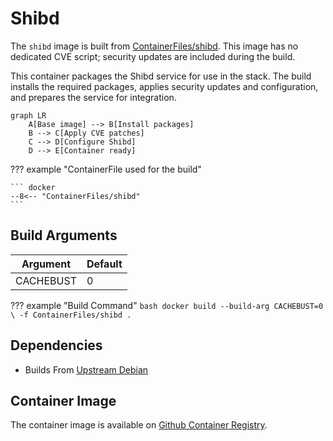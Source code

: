# Shibd

The `shibd` image is built from [ContainerFiles/shibd](https://github.com/rackerlabs/genestack-images/blob/main/ContainerFiles/shibd). This image has no dedicated CVE script; security updates are included during the build.

This container packages the Shibd service for use in the stack. The build installs the required packages, applies security updates and configuration, and prepares the service for integration.

``` mermaid
graph LR
    A[Base image] --> B[Install packages]
    B --> C[Apply CVE patches]
    C --> D[Configure Shibd]
    D --> E[Container ready]
```

??? example "ContainerFile used for the build"

    ``` docker
    --8<-- "ContainerFiles/shibd"
    ```

## Build Arguments

| Argument | Default |
| --- | --- |
| CACHEBUST | 0 |

??? example "Build Command"
    ```bash
    docker build
    --build-arg CACHEBUST=0 \
    -f ContainerFiles/shibd .
    ```

## Dependencies

- Builds From [Upstream Debian](https://hub.docker.com/_/debian)

## Container Image

The container image is available on [Github Container Registry](https://github.com/rackerlabs/genestack-images/pkgs/container/genestack-images%2Fshibd).
